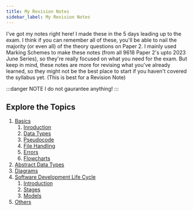 ```yaml
---
title: My Revision Notes
sidebar_label: My Revision Notes
---
```


I've got my notes right here! I made these in the 5 days leading up to the exam. I think if you can remember all of these, you'll be able to nail the majority (or even all) of the theory questions on Paper 2. I mainly used Marking Schemes to make these notes (from all 9618 Paper 2's upto 2023 June Series), so they're really focused on what you need for the exam. But keep in mind, these notes are more for revising what you've already learned, so they might not be the best place to start if you haven't covered the syllabus yet. (This is best for a Revision Note)

:::danger NOTE
I do not gaurantee anything!
:::

## Explore the Topics

1. [Basics](basics/)
    1. [Inroduction](basics/introduction)
    2. [Data Types](basics/data_types)
    3. [Pseudocode](basics/pseudocode)
    4. [File Handling](basics/file_handling)
    5. [Errors](basics/errors)
    6. [Flowcharts](basics/flowcharts)
2. [Abstract Data Types](adt)
3. [Diagrams](diagrams/)
4. [Software Development Life Cycle](sdlc)
    1. [Introduction](sdlc/introduction)
    2. [Stages](sdlc/stages)
    3. [Models](sdlc/models)
5. [Others](others)



